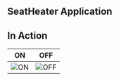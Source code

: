 ## SeatHeater Application

## In Action

|ON|OFF|
|:--:|:--:|
|![ON](https://github.com/256606/EmbeddedC/blob/main/simulation/ON%20condition.PNG)|![OFF](https://github.com/256606/EmbeddedC/blob/main/simulation/Off%20condition.PNG)

